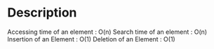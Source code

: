 # Description

Accessing time of an element : O(n)
Search time of an element : O(n)
Insertion of an Element : O(1)
Deletion of an Element : O(1)
